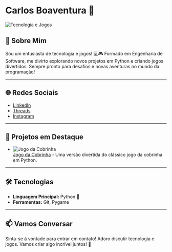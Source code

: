 # Carlos Boaventura 👾

![Tecnologia e Jogos](https://via.placeholder.com/600x200?text=Tecnologia+e+Jogos) <!-- Substitua pela URL de uma imagem que você goste -->

## 👋 Sobre Mim

Sou um entusiasta de tecnologia e jogos! 💻🎮 Formado em Engenharia de Software, me divirto explorando novos projetos em Python e criando jogos divertidos. Sempre pronto para desafios e novas aventuras no mundo da programação!

---

## 🌐 Redes Sociais

- [LinkedIn](https://www.linkedin.com/in/carlos-antn/) <!-- Substitua pelo seu perfil -->
- [Threads](https://www.threads.net/@karlinhos_antn) <!-- Substitua pelo seu perfil -->
- [Instagram](https://www.instagram.com/karlinhos_antn/) <!-- Substitua pelo seu perfil -->

---

## 📂 Projetos em Destaque

- ![Jogo da Cobrinha](https://media.giphy.com/media/l1J9wEAPhl9NwhZ6Y/giphy.gif)  
  [Jogo da Cobrinha](https://github.com/seu_usuario/jogo-da-cobrinha) - Uma versão divertida do clássico jogo da cobrinha em Python.

<!-- - ![Projeto 2](https://media.giphy.com/media/l0MYCq6DqZ3hM7EqA/giphy.gif)  
  [Projeto 2](https://github.com/seu_usuario/projeto2) - Descrição do projeto 2.

- ![Projeto 3](https://media.giphy.com/media/xT9IgIC7o1QDSV6vmE/giphy.gif)  
  [Projeto 3](https://github.com/seu_usuario/projeto3) - Descrição do projeto 3. -->

---

## 🛠️ Tecnologias

- **Linguagem Principal:** Python 🐍
- **Ferramentas:** Git, Pygame

---

## 📫 Vamos Conversar

Sinta-se à vontade para entrar em contato! Adoro discutir tecnologia e jogos. Vamos criar algo incrível juntos! 🚀

